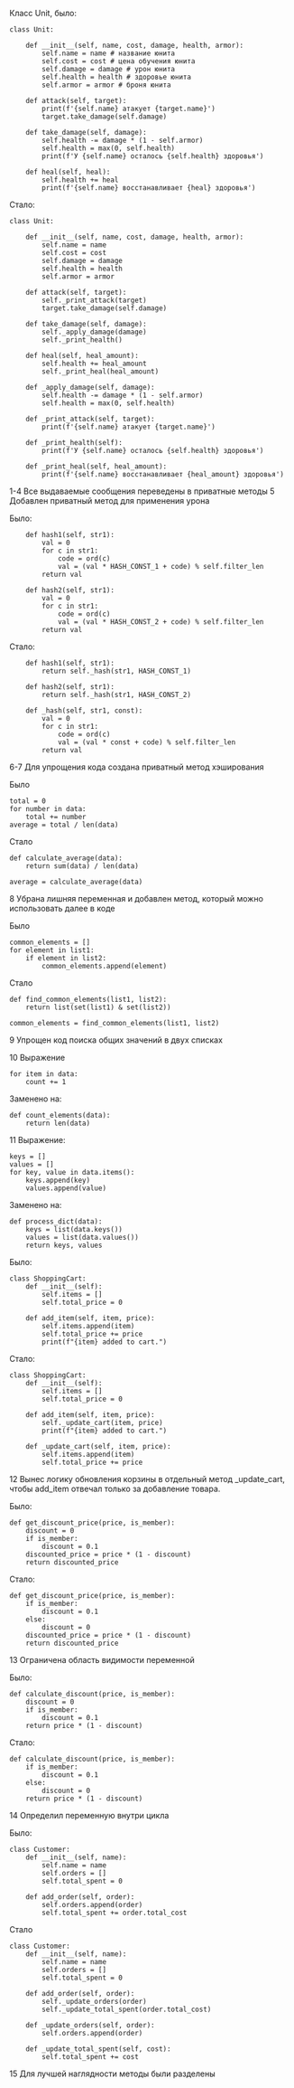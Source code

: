 Класс Unit, было:
```
class Unit:

    def __init__(self, name, cost, damage, health, armor):
        self.name = name # название юнита
        self.cost = cost # цена обучения юнита
        self.damage = damage # урон юнита
        self.health = health # здоровье юнита
        self.armor = armor # броня юнита

    def attack(self, target):
        print(f'{self.name} атакует {target.name}')
        target.take_damage(self.damage)

    def take_damage(self, damage):
        self.health -= damage * (1 - self.armor)
        self.health = max(0, self.health)
        print(f'У {self.name} осталось {self.health} здоровья')

    def heal(self, heal):
        self.health += heal
        print(f'{self.name} восстанавливает {heal} здоровья')
```
Cтало:
```
class Unit:

    def __init__(self, name, cost, damage, health, armor):
        self.name = name
        self.cost = cost
        self.damage = damage
        self.health = health
        self.armor = armor

    def attack(self, target):
        self._print_attack(target)
        target.take_damage(self.damage)

    def take_damage(self, damage):
        self._apply_damage(damage)
        self._print_health()

    def heal(self, heal_amount):
        self.health += heal_amount
        self._print_heal(heal_amount)

    def _apply_damage(self, damage):
        self.health -= damage * (1 - self.armor)
        self.health = max(0, self.health)

    def _print_attack(self, target):
        print(f'{self.name} атакует {target.name}')

    def _print_health(self):
        print(f'У {self.name} осталось {self.health} здоровья')

    def _print_heal(self, heal_amount):
        print(f'{self.name} восстанавливает {heal_amount} здоровья')
```
1-4 Все выдаваемые сообщения переведены в приватные методы
5 Добавлен приватный метод для применения урона

Было:
```
    def hash1(self, str1):
        val = 0
        for c in str1:
            code = ord(c)
            val = (val * HASH_CONST_1 + code) % self.filter_len
        return val

    def hash2(self, str1):
        val = 0
        for c in str1:
            code = ord(c)
            val = (val * HASH_CONST_2 + code) % self.filter_len
        return val
```
Стало:
```
    def hash1(self, str1):
        return self._hash(str1, HASH_CONST_1)

    def hash2(self, str1):
        return self._hash(str1, HASH_CONST_2)

    def _hash(self, str1, const):
        val = 0
        for c in str1:
            code = ord(c)
            val = (val * const + code) % self.filter_len
        return val
```
6-7 Для упрощения кода создана приватный метод хэширования

Было
```
total = 0
for number in data:
    total += number
average = total / len(data)
```
Стало
```
def calculate_average(data):
    return sum(data) / len(data)

average = calculate_average(data)
```
8 Убрана лишняя переменная и добавлен метод, который можно использовать далее в коде

Было
```
common_elements = []
for element in list1:
    if element in list2:
        common_elements.append(element)
```
Стало
```
def find_common_elements(list1, list2):
    return list(set(list1) & set(list2))

common_elements = find_common_elements(list1, list2)
```
9 Упрощен код поиска общих значений в двух списках

10 Выражение
```
for item in data:
    count += 1
```
Заменено на:
```
def count_elements(data):
    return len(data)
```

11 Выражение:
```
keys = []
values = []
for key, value in data.items():
    keys.append(key)
    values.append(value)
```
Заменено на:
```
def process_dict(data):
    keys = list(data.keys())
    values = list(data.values())
    return keys, values
```

Было:
```
class ShoppingCart:
    def __init__(self):
        self.items = []
        self.total_price = 0
    
    def add_item(self, item, price):
        self.items.append(item)
        self.total_price += price
        print(f"{item} added to cart.")
```
Стало:
```
class ShoppingCart:
    def __init__(self):
        self.items = []
        self.total_price = 0
    
    def add_item(self, item, price):
        self._update_cart(item, price)
        print(f"{item} added to cart.")

    def _update_cart(self, item, price):
        self.items.append(item)
        self.total_price += price
```
12 Вынес логику обновления корзины в отдельный метод _update_cart, чтобы add_item отвечал только за добавление товара.
  
Было:
```
def get_discount_price(price, is_member):
    discount = 0
    if is_member:
        discount = 0.1
    discounted_price = price * (1 - discount)
    return discounted_price
```
Стало:
```
def get_discount_price(price, is_member):
    if is_member:
        discount = 0.1
    else:
        discount = 0
    discounted_price = price * (1 - discount)
    return discounted_price
```
13 Ограничена область видимости переменной

Было:
```
def calculate_discount(price, is_member):
    discount = 0
    if is_member:
        discount = 0.1
    return price * (1 - discount)
```
Стало:
```
def calculate_discount(price, is_member):
    if is_member:
        discount = 0.1
    else:
        discount = 0
    return price * (1 - discount)
```
14 Определил переменную внутри цикла

Было:
```
class Customer:
    def __init__(self, name):
        self.name = name
        self.orders = []
        self.total_spent = 0

    def add_order(self, order):
        self.orders.append(order)
        self.total_spent += order.total_cost
```
Стало
```
class Customer:
    def __init__(self, name):
        self.name = name
        self.orders = []
        self.total_spent = 0

    def add_order(self, order):
        self._update_orders(order)
        self._update_total_spent(order.total_cost)

    def _update_orders(self, order):
        self.orders.append(order)

    def _update_total_spent(self, cost):
        self.total_spent += cost
```
15 Для лучшей наглядности методы были разделены

















